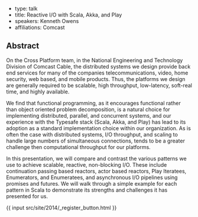 - type: talk
- title: Reactive I/O with Scala, Akka, and Play
- speakers: Kenneth Owens
- affiliations: Comcast

## Abstract

On the Cross Platform team, in the National Engineering and Technology
Division of Comcast Cable, the distributed systems we design provide
back end services for many of the companies telecommunications, video,
home security, web based, and mobile products. Thus, the platforms we
design are generally required to be scalable, high throughput,
low-latency, soft-real time, and highly available.

We find that functional programming, as it encourages functional
rather than object oriented problem decomposition, is a natural choice
for implementing distributed, parallel, and concurrent systems, and
our experience with the Typesafe stack (Scala, Akka, and Play) has
lead to its adoption as a standard implementation choice within our
organization. As is often the case with distributed systems, I/O
throughput, and scaling to handle large numbers of simultaneous
connections, tends to be a greater challenge then computational
throughput for our platforms.

In this presentation, we will compare and contrast the various
patterns we use to achieve scalable, reactive, non-blocking I/O. These
include continuation passing based reactors, actor based reactors,
Play Iteratees, Enumerators, and Enumeratees, and asynchronous I/O
pipelines using promises and futures. We will walk through a simple
example for each pattern in Scala to demonstrate its strengths and
challenges it has presented for us.

{{ input src/site/2014/_register_button.html }}
